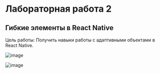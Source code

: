 # Лабораторная работа 2

## Гибкие элементы в React Native

Цель работы: Получить навыки работы с адаптивными объектами в React Native.


![image](https://github.com/user-attachments/assets/4d192499-073b-4b05-8a5d-550c3aeb5413)

![image](https://github.com/user-attachments/assets/02acbcba-255d-43d8-8ada-7476462da396)
